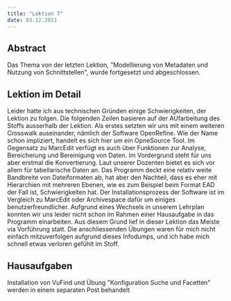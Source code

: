 ```yaml
---
title: "Lektion 7"
date: 03.12.2021
---
```

## Abstract
Das Thema von der letzten Lektion, "Modellierung von Metadaten und Nutzung von Schnittstellen", wurde fortgesetzt und abgeschlossen. 
## Lektion im Detail
Leider hatte ich aus technischen Gründen einige Schwierigkeiten, der Lektion zu folgen. Die folgenden Zeilen basieren auf der AUfarbeitung des Stoffs ausserhalb der Lektion.
Als erstes setzten wir uns mit einem weiteren Crosswalk auseinander, nämlich der Software OpenRefine. Wie der Name schon impliziert, handelt es sich hier um ein OpneSource Tool. Im Gegensatz zu MarcEdit verfügt es auch über Funktionen zur Analyse, Bereicherung und Bereinigung von Daten. Im Vordergrund steht für uns aber erstmal die Konvertierung. Laut unserer Dozenten bietet es sich vor allem für tabellarische Daten an. Das Programm deckt eine relativ weite Bandbreite von Dateiformaten ab, hat aber den Nachteil, dass es eher mit Hierarchien mit mehreren Ebenen, wie es zum Beispiel beim Format EAD  der Fall ist, Schwierigkeiten hat. Der Installationsprozess der Software ist im Vergleich zu MarcEdit oder Archivespace dafür um einiges benutzerfreundlicher.
Aufgrund eines Wechsels in unserem Lehrplan konnten wir uns leider nicht schon im Rahmen einer Hausaufgabe in das Programm einarbeiten. Aus diesem Grund lief in dieser Lektion das Meiste via Vorführung statt. Die anschliessenden Übungen waren für mich nicht einfach mitzuverfolgen aufgrund dieses Infodumps, und ich habe mich schnell etwas verloren gefühlt im Stoff.
## Hausaufgaben
Installation von VuFind und Übung "Konfiguration Suche und Facetten" werden in einem separaten Post behandelt
